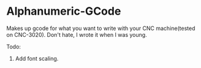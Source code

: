 # Alphanumeric-GCode
Makes up gcode for what you want to write with your CNC machine(tested on CNC-3020).
Don't hate, I wrote it when I was young.

Todo:
1) Add font scaling.
